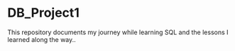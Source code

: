 # DB_Project1
This repository documents my journey while learning SQL and the lessons I learned along the way..
